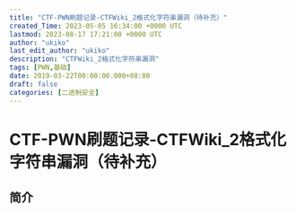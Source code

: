 ```yaml
---
title: "CTF-PWN刷题记录-CTFWiki_2格式化字符串漏洞（待补充）"
created_Time: 2023-05-05 16:34:00 +0000 UTC
lastmod: 2023-08-17 17:21:00 +0000 UTC
author: "ukiko"
last_edit_author: "ukiko"
description: "CTFWiki_2格式化字符串漏洞"
tags: [PWN,基础]
date: 2019-03-22T00:00:00.000+08:00
draft: false
categories: [二进制安全]
---
```


# CTF-PWN刷题记录-CTFWiki_2格式化字符串漏洞（待补充）

## 简介

